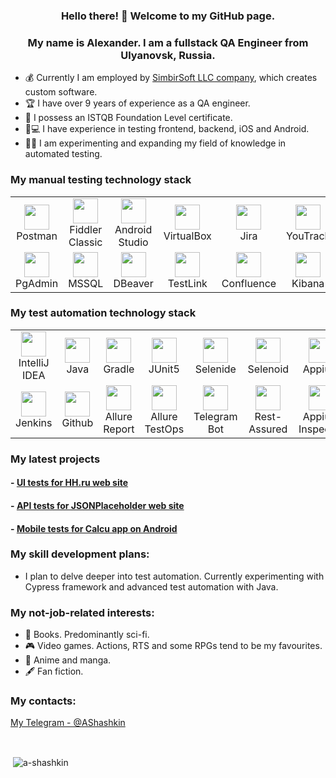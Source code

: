 <p align="center">
<h3 align="center"> Hello there! 👋 Welcome to my GitHub page. </h3>
</p>
<p align="center">
<h3 align="center">My name is Alexander. I am a fullstack QA Engineer from Ulyanovsk, Russia.</h3>
</p>

- :moneybag: Currently I am employed by [SimbirSoft LLC company](https://www.simbirsoft.com/en/), which creates custom software.
- 🏆 I have over 9 years of experience as a QA engineer.
- :gem: I possess an ISTQB Foundation Level certificate.
- :iphone::computer: I have experience in testing frontend, backend, iOS and Android.
- :man_student: I am experimenting and expanding my field of knowledge in automated testing.

### My manual testing technology stack
<table>
<tbody>
<tr>
<td align="center"><src="https://www.jetbrains.com/idea/"><img src="https://res.cloudinary.com/postman/image/upload/t_team_logo/v1629869194/team/2893aede23f01bfcbd2319326bc96a6ed0524eba759745ed6d73405a3a8b67a8" width="40" height="40"><br>Postman</td>
<td align="center"><src="https://www.jetbrains.com/idea/"><img src="https://www.megaleechers.com/storage/Fiddler-Classic-Icon.png" width="40" height="40"><br>Fiddler Classic</td>
<td align="center"><src="https://www.jetbrains.com/idea/"><img src="https://upload.wikimedia.org/wikipedia/commons/thumb/9/95/Android_Studio_Icon_3.6.svg/1900px-Android_Studio_Icon_3.6.svg.png" width="40" height="40"><br>Android Studio</td>
<td align="center"><src="https://www.jetbrains.com/idea/"><img src="https://upload.wikimedia.org/wikipedia/commons/d/d5/Virtualbox_logo.png" width="40" height="40"><br>VirtualBox</td>
<td align="center"><src="https://www.jetbrains.com/idea/"><img src="https://logowik.com/content/uploads/images/jira2966.logowik.com.webp" width="40" height="40"><br>Jira</td>
<td align="center"><src="https://www.jetbrains.com/idea/"><img src="https://upload.wikimedia.org/wikipedia/commons/9/95/YouTrack_Icon.png" width="40" height="40"><br>YouTrack</td>
<td align="center"><src="https://www.jetbrains.com/idea/"><img src="https://github.com/user-attachments/assets/130e74ec-69d6-465b-a50f-a2da5c3fb764" width="40" height="40"><br>Proxyman</td>
<td align="center"><img src="https://github.com/user-attachments/assets/9ff214de-eada-427a-a7b1-aa8d378247da" width="40" height="40"><br>Kafka</td>
</tr>
<tr>
<td align="center"><src="https://www.jetbrains.com/idea/"><img src="https://developer.asustor.com/uploadIcons/0020_96009_1552971827_pgadmin-icon.png" width="40" height="40"><br>PgAdmin</td>
<td align="center"><src="https://www.jetbrains.com/idea/"><img src="https://i.pinimg.com/originals/32/a0/3a/32a03aee0c76419ec5bde950a62883bc.png" width="40" height="40"><br>MSSQL</td>
<td align="center"><src="https://www.jetbrains.com/idea/"><img src="https://upload.wikimedia.org/wikipedia/commons/thumb/b/b5/DBeaver_logo.svg/1200px-DBeaver_logo.svg.png" width="40" height="40"><br>DBeaver</td>
<td align="center"><src="https://www.jetbrains.com/idea/"><img src="https://secureanycloud.com/wp-content/uploads/sites/33/2016/04/testlink-logo1.png" width="40" height="40"><br>TestLink</td>
<td align="center"><src="https://www.jetbrains.com/idea/"><img src="https://cdn.worldvectorlogo.com/logos/confluence-1.svg" width="40" height="40"><br>Confluence</td>
<td align="center"><src="https://www.jetbrains.com/idea/"><img src="https://brandslogos.com/wp-content/uploads/images/large/elastic-kibana-logo.png" width="40" height="40"><br>Kibana</td>
<td align="center"><src="https://www.jetbrains.com/idea/"><img src="https://github.com/user-attachments/assets/ffae876b-3fe5-4f88-9382-5ee567e7d08a" width="40" height="40"><br>Redis</td>
<td align="center"><src="https://www.jetbrains.com/idea/"><img src="https://github.com/user-attachments/assets/d8e53800-8115-43c6-ad90-5b0c4da7f317" width="40" height="40"><br>GraphQL</td>
</tbody>
</table>



### My test automation technology stack
<table>
<tbody>
<tr>
<td align="center"><src="https://www.jetbrains.com/idea/"><img src="https://upload.wikimedia.org/wikipedia/commons/thumb/9/9c/IntelliJ_IDEA_Icon.svg/1200px-IntelliJ_IDEA_Icon.svg.png" width="40" height="40"><br>IntelliJ IDEA</td>
<td align="center"><src="https://www.jetbrains.com/idea/"><img src="https://cdn-icons-png.flaticon.com/512/226/226777.png" width="40" height="40"><br>Java</td>
<td align="center"><src="https://www.jetbrains.com/idea/"><img src="https://static-00.iconduck.com/assets.00/gradle-icon-256x256-jq2wrvfo.png" width="40" height="40"><br>Gradle</td>
<td align="center"><src="https://www.jetbrains.com/idea/"><img src="https://junit.org/junit5/assets/img/junit5-logo.png" width="40" height="40"><br>JUnit5</td>
<td align="center"><src="https://www.jetbrains.com/idea/"><img src="https://user-images.githubusercontent.com/47101779/210963191-4a3df255-fcac-418b-a903-eada87d84120.png" width ="40" height="40"><br>Selenide</td>
<td align="center"><src="https://www.jetbrains.com/idea/"><img src="https://avatars.githubusercontent.com/u/26328913?s=280&v=4" width="40" height="40"><br>Selenoid</td>
<td align="center"><src="https://www.jetbrains.com/idea/"><img src="https://avatars.githubusercontent.com/u/3221291?s=280&v=4" width="40" height="40"><br>Appium</td>
<td align="center"><src="https://www.jetbrains.com/idea/"><img src="https://github.com/user-attachments/assets/36a82437-0e95-4f41-98c9-5af4c7b20083" width="40" height="40"><br>Kotlin</td>
<td align="center"><src="https://www.jetbrains.com/idea/"><img src="https://github.com/user-attachments/assets/00a1e90e-63cd-4ea8-aa9b-1b21e80f12d0" width="40" height="40"><br>Kaspresso</td>
<td align="center"><src="https://www.jetbrains.com/idea/"><img src="https://github.com/user-attachments/assets/a7afbe16-3e6d-48ec-a53a-1ad0fa87dcbc" width="40" height="40"><br>VS Code</td>
</tr>
<tr>
<td align="center"><src="https://www.jetbrains.com/idea/"><img src="https://upload.wikimedia.org/wikipedia/commons/thumb/e/e9/Jenkins_logo.svg/1200px-Jenkins_logo.svg.png" width="40" height="40"><br>Jenkins</td>
<td align="center"><src="https://www.jetbrains.com/idea/"><img src="https://github.githubassets.com/images/modules/logos_page/GitHub-Mark.png" width="40" height="40"><br>Github</td>
<td align="center"><src="https://www.jetbrains.com/idea/"><img src="https://github.com/user-attachments/assets/24a5906d-3637-4476-be65-d8c6a0117ad1" width="40" height="40"><br>Allure Report</td>
<td align="center"><src="https://www.jetbrains.com/idea/"><img src="https://github.com/user-attachments/assets/8a195bae-4a86-43e8-a45c-fda52837b593" width="40" height="40"><br>Allure TestOps</td>
<td align="center"><src="https://www.jetbrains.com/idea/"><img src="https://upload.wikimedia.org/wikipedia/commons/thumb/8/82/Telegram_logo.svg/2048px-Telegram_logo.svg.png" width="40" height=![appium logo](https://github.com/user-attachments/assets/5140cd50-16c9-41e2-a569-20bad84d8caa)
"40"><br>Telegram Bot</td>
<td align="center"><src="https://www.jetbrains.com/idea/"><img src="https://media.trustradius.com/product-logos/M1/My/B8NQDTOWGI16.PNG" width="40" height="40"><br>Rest-Assured</td>
<td align="center"><src="https://www.jetbrains.com/idea/"><img src="https://img.informer.com/icons_mac/png/128/531/531471.png" width="40" height="40"><br>Appium Inspector</td>
<td align="center"><src="https://www.jetbrains.com/idea/"><img src="https://github.com/user-attachments/assets/3ce43858-0c98-420c-9199-78ef47ba649b" width="40" height="40"><br>Swift</td>
<td align="center"><src="https://www.jetbrains.com/idea/"><img src="https://github.com/user-attachments/assets/8a483cf6-9f1a-44d1-9394-90984aef7aa0" width="40" height="40"><br>XCUITest</td>
<td align="center"><src="https://www.jetbrains.com/idea/"><img src="https://github.com/user-attachments/assets/38083e1e-da9a-4334-8aee-ed72fef1581e" width="40" height="40"><br>Xcode</td>
</tr>
</tbody>
</table>



### My latest projects
#### - [UI tests for HH.ru web site](https://github.com/a-shashkin/hh-project-tests)
#### - [API tests for JSONPlaceholder web site](https://github.com/a-shashkin/jsonplaceholder-api-tests)
#### - [Mobile tests for Calcu app on Android](https://github.com/a-shashkin/calcu-tests)

### My skill development plans:
- I plan to delve deeper into test automation. Currently experimenting with Cypress framework and advanced test automation with Java.

### My not-job-related interests:
- :book: Books. Predominantly sci-fi.
- :video_game: Video games. Actions, RTS and some RPGs tend to be my favourites.
- :notebook_with_decorative_cover: Anime and manga.
- :fountain_pen: Fan fiction.

### My contacts:
[My Telegram - @AShashkin](https://t.me/AShashkin)

<br>
<p>&nbsp;<img align="center" src="https://github-readme-stats.vercel.app/api?username=a-shashkin&theme=chartreuse-dark&show_icons=true&locale=en" alt="a-shashkin" /></p>
